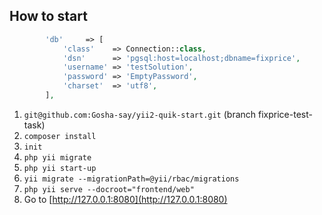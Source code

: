 How to start
-------------------

```php
        'db'     => [
            'class'    => Connection::class,
            'dsn'      => 'pgsql:host=localhost;dbname=fixprice',
            'username' => 'testSolution',
            'password' => 'EmptyPassword',
            'charset'  => 'utf8',
        ],
```


1. `git@github.com:Gosha-say/yii2-quik-start.git`
(branch fixprice-test-task)
2. `composer install`
3. `init`
4. `php yii migrate`
5. `php yii start-up`
6. `yii migrate --migrationPath=@yii/rbac/migrations`
7. `php yii serve --docroot="frontend/web"`
8. Go to [http://127.0.0.1:8080](http://127.0.0.1:8080)
